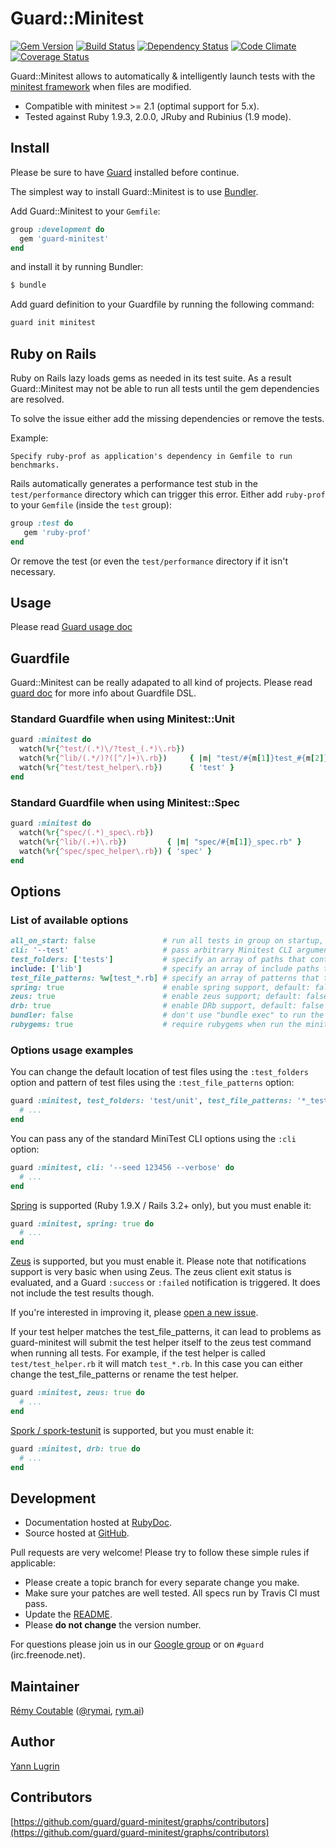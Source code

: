 # Guard::Minitest
[![Gem Version](https://badge.fury.io/rb/guard-minitest.png)](http://badge.fury.io/rb/guard-minitest) [![Build Status](https://travis-ci.org/guard/guard-minitest.png?branch=master)](https://travis-ci.org/guard/guard-minitest) [![Dependency Status](https://gemnasium.com/guard/guard-minitest.png)](https://gemnasium.com/guard/guard-minitest) [![Code Climate](https://codeclimate.com/github/guard/guard-minitest.png)](https://codeclimate.com/github/guard/guard-minitest) [![Coverage Status](https://coveralls.io/repos/guard/guard-minitest/badge.png?branch=master)](https://coveralls.io/r/guard/guard-minitest)

Guard::Minitest allows to automatically & intelligently launch tests with the
[minitest framework](https://github.com/seattlerb/minitest) when files are modified.

* Compatible with minitest >= 2.1 (optimal support for 5.x).
* Tested against Ruby 1.9.3, 2.0.0, JRuby and Rubinius (1.9 mode).

## Install

Please be sure to have [Guard](http://github.com/guard/guard) installed before continue.

The simplest way to install Guard::Minitest is to use [Bundler](http://gembundler.com/).

Add Guard::Minitest to your `Gemfile`:

```ruby
group :development do
  gem 'guard-minitest'
end
```

and install it by running Bundler:

```bash
$ bundle
```

Add guard definition to your Guardfile by running the following command:

```bash
guard init minitest
```

## Ruby on Rails

Ruby on Rails lazy loads gems as needed in its test suite.
As a result Guard::Minitest may not be able to run all tests until the gem dependencies are resolved.

To solve the issue either add the missing dependencies or remove the tests.

Example:

```
Specify ruby-prof as application's dependency in Gemfile to run benchmarks.
```

Rails automatically generates a performance test stub in the `test/performance` directory which can trigger this error.
Either add `ruby-prof` to your `Gemfile` (inside the `test` group):

```ruby
group :test do
   gem 'ruby-prof'
end
```

Or remove the test (or even the `test/performance` directory if it isn't necessary.

## Usage

Please read [Guard usage doc](http://github.com/guard/guard#readme)

## Guardfile

Guard::Minitest can be really adapated to all kind of projects.
Please read [guard doc](http://github.com/guard/guard#readme) for more info about Guardfile DSL.

### Standard Guardfile when using Minitest::Unit

```ruby
guard :minitest do
  watch(%r{^test/(.*)\/?test_(.*)\.rb})
  watch(%r{^lib/(.*/)?([^/]+)\.rb})     { |m| "test/#{m[1]}test_#{m[2]}.rb" }
  watch(%r{^test/test_helper\.rb})      { 'test' }
end
```

### Standard Guardfile when using Minitest::Spec

```ruby
guard :minitest do
  watch(%r{^spec/(.*)_spec\.rb})
  watch(%r{^lib/(.+)\.rb})         { |m| "spec/#{m[1]}_spec.rb" }
  watch(%r{^spec/spec_helper\.rb}) { 'spec' }
end
```

## Options

### List of available options

```ruby
all_on_start: false               # run all tests in group on startup, default: true
cli: '--test'                     # pass arbitrary Minitest CLI arguments, default: ''
test_folders: ['tests']           # specify an array of paths that contain test files, default: %w[test spec]
include: ['lib']                  # specify an array of include paths to the command that runs the tests
test_file_patterns: %w[test_*.rb] # specify an array of patterns that test files must match in order to be run, default: %w[*_test.rb test_*.rb *_spec.rb]
spring: true                      # enable spring support, default: false
zeus: true                        # enable zeus support; default: false
drb: true                         # enable DRb support, default: false
bundler: false                    # don't use "bundle exec" to run the minitest command, default: true
rubygems: true                    # require rubygems when run the minitest command (only if bundler is disabled), default: false
```

### Options usage examples

You can change the default location of test files using the `:test_folders` option and pattern of test files using the `:test_file_patterns` option:

```ruby
guard :minitest, test_folders: 'test/unit', test_file_patterns: '*_test.rb' do
  # ...
end
```

You can pass any of the standard MiniTest CLI options using the `:cli` option:

```ruby
guard :minitest, cli: '--seed 123456 --verbose' do
  # ...
end
```

[Spring](https://github.com/jonleighton/spring) is supported (Ruby 1.9.X / Rails 3.2+ only), but you must enable it:

```ruby
guard :minitest, spring: true do
  # ...
end
```

[Zeus](https://github.com/burke/zeus) is supported, but you must enable it.
Please note that notifications support is very basic when using Zeus. The zeus client exit status is evaluated, and
a Guard `:success` or `:failed` notification is triggered. It does not include the test results though.

If you're interested in improving it, please
[open a new issue](https://github.com/guard/guard-minitest/issues/new).

If your test helper matches the test_file_patterns, it can lead to problems
as guard-minitest will submit the test helper itself to the zeus test
command when running all tests. For example, if the test helper is
called ``test/test_helper.rb`` it will match ``test_*.rb``. In this case you can
either change the test_file_patterns or rename the test helper.

```ruby
guard :minitest, zeus: true do
  # ...
end
```

[Spork / spork-testunit](https://github.com/sporkrb/spork-testunit) is supported, but you must enable it:

```ruby
guard :minitest, drb: true do
  # ...
end
```

## Development

* Documentation hosted at [RubyDoc](http://rubydoc.info/github/guard/guard-minitest/master/frames).
* Source hosted at [GitHub](https://github.com/guard/guard-minitest).

Pull requests are very welcome! Please try to follow these simple rules if applicable:

* Please create a topic branch for every separate change you make.
* Make sure your patches are well tested. All specs run by Travis CI must pass.
* Update the [README](https://github.com/guard/guard-minitest/blob/master/README.md).
* Please **do not change** the version number.

For questions please join us in our [Google group](http://groups.google.com/group/guard-dev) or on
`#guard` (irc.freenode.net).

## Maintainer

[Rémy Coutable](https://github.com/rymai) ([@rymai](http://twitter.com/rymai), [rym.ai](http://rym.ai))

## Author

[Yann Lugrin](https://github.com/yannlugrin)

## Contributors

[https://github.com/guard/guard-minitest/graphs/contributors](https://github.com/guard/guard-minitest/graphs/contributors)
